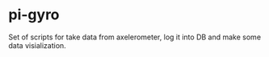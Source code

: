 # pi-gyro
Set of scripts for take data from axelerometer, log it into DB and make some data visialization.
